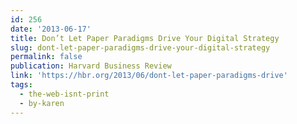 ```yaml
---
id: 256
date: '2013-06-17'
title: Don’t Let Paper Paradigms Drive Your Digital Strategy
slug: dont-let-paper-paradigms-drive-your-digital-strategy
permalink: false
publication: Harvard Business Review
link: 'https://hbr.org/2013/06/dont-let-paper-paradigms-drive'
tags:
  - the-web-isnt-print
  - by-karen
---
```


